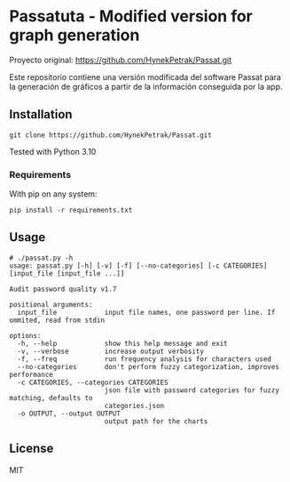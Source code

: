 # Passatuta - Modified version for graph generation

Proyecto original: https://github.com/HynekPetrak/Passat.git

Este repositorio contiene una versión modificada del software Passat para la generación de gráficos a partir de la información conseguida por la app.

## Installation

```
git clone https://github.com/HynekPetrak/Passat.git
```
Tested with Python 3.10

### Requirements

With pip on any system:

```
pip install -r requirements.txt
```

## Usage 

```
# ./passat.py -h
usage: passat.py [-h] [-v] [-f] [--no-categories] [-c CATEGORIES] [input_file [input_file ...]]

Audit password quality v1.7

positional arguments:
  input_file            input file names, one password per line. If ommited, read from stdin

options:
  -h, --help            show this help message and exit
  -v, --verbose         increase output verbosity
  -f, --freq            run frequency analysis for characters used
  --no-categories       don't perform fuzzy categorization, improves performance
  -c CATEGORIES, --categories CATEGORIES
                        json file with password categories for fuzzy matching, defaults to
                        categories.json
  -o OUTPUT, --output OUTPUT
                        output path for the charts

```

## License

MIT
